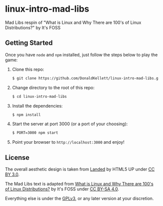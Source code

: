 # linux-intro-mad-libs

Mad Libs respin of "What is Linux and Why There are 100's of Linux Distributions?" by It's FOSS

## Getting Started

Once you have `node` and `npm` installed, just follow the steps below to play the game:

1. Clone this repo:
   ```bash
   $ git clone https://github.com/DonaldKellett/linux-intro-mad-libs.git
   ```
1. Change directory to the root of this repo:
   ```bash
   $ cd linux-intro-mad-libs
   ```
1. Install the dependencies:
   ```bash
   $ npm install
   ```
1. Start the server at port 3000 (or a port of your choosing):
   ```bash
   $ PORT=3000 npm start
   ```
1. Point your browser to `http://localhost:3000` and enjoy!

## License

The overall aesthetic design is taken from [Landed](https://html5up.net/landed) by HTML5 UP under [CC BY 3.0](https://html5up.net/license).

The Mad Libs text is adapted from [What is Linux and Why There are 100's of Linux Distributions?](https://itsfoss.com/what-is-linux/) by It's FOSS under [CC BY-SA 4.0](https://itsfoss.com/copyright/).

Everything else is under the [GPLv3](./LICENSE), or any later version at your discretion.
